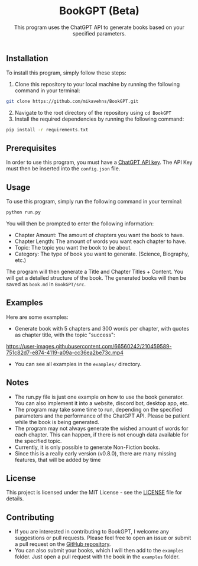 <h1 align="center">BookGPT (Beta)</h1>
<p align="center">This program uses the ChatGPT API to generate books based on your specified parameters.
<br><br>
</p>


## Installation
To install this program, simply follow these steps:
1. Clone this repository to your local machine by running the following command in your terminal:
```bash
git clone https://github.com/mikavehns/BookGPT.git
```
2. Navigate to the root directory of the repository using `cd BookGPT`
3. Install the required dependencies by running the following command:
```bash
pip install -r requirements.txt
```


## Prerequisites
In order to use this program, you must have a [ChatGPT API key](https://beta.openai.com/account/api-keys). The API Key must then be inserted into the `config.json` file.


## Usage
To use this program, simply run the following command in your terminal:
```bash
python run.py
```
You will then be prompted to enter the following information:
- Chapter Amount: The amount of chapters you want the book to have.
- Chapter Length: The amount of words you want each chapter to have.
- Topic: The topic you want the book to be about.
- Category: The type of book you want to generate. (Science, Biography, etc.)

The program will then generate a Title and Chapter Titles + Content. You will get a detailed structure of the book.
The generated books will then be saved as `book.md` in `BookGPT/src`.


## Examples
Here are some examples:
- Generate book with 5 chapters and 300 words per chapter, with quotes as chapter title, with the topic "success":

https://user-images.githubusercontent.com/66560242/210459589-751c82d7-e874-4119-a09a-cc36ea2be73c.mp4

- You can see all examples in the `examples/` directory.


## Notes
- The run.py file is just one example on how to use the book generator. You can also implement it into a website, discord bot, desktop app, etc.
- The program may take some time to run, depending on the specified parameters and the performance of the ChatGPT API. Please be patient while the book is being generated.
- The program may not always generate the wished amount of words for each chapter. This can happen, if there is not enough data available for the specified topic.
- Currently, it is only possible to generate Non-Fiction books.
- Since this is a really early version (v0.8.0), there are many missing features, that will be added by time


## License
This project is licensed under the MIT License - see the [LICENSE](LICENSE) file for details.


## Contributing
- If you are interested in contributing to BookGPT, I welcome any suggestions or pull requests. Please feel free to open an issue or submit a pull request on the [GitHub repository](https://github.com/mikavehns/BookGPT).
- You can also submit your books, which I will then add to the `examples` folder. Just open a pull request with the book in the `examples` folder.
